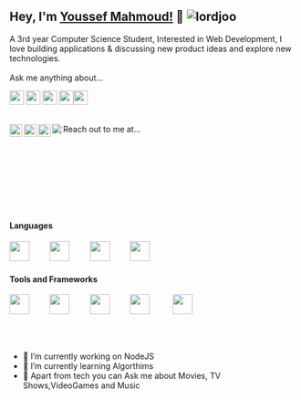 ## Hey, I'm [Youssef Mahmoud!](http://twitter.com/lordjoo_20) 👋 <a align="left"> <img src="https://komarev.com/ghpvc/?username=lordjoo&label=Views&color=blue&style=flat" alt="lordjoo" /> </a>
A 3rd year Computer Science Student, Interested in Web Development, I love building applications & discussing new product ideas and explore new technologies.
<br/>
<br/>
Ask me anything about...

<img src='https://img.shields.io/badge/php-4f5b93?logo=php&logoColor=white&style=for-the-badge' height='25'/> <img src='https://img.shields.io/badge/Laravel-F05340?logo=laravel&logoColor=white&style=for-the-badge' height='25'/> <img src='https://img.shields.io/badge/Firebase-ffcb2b.svg?&style=for-the-badge&logo=firebase&logoColor=black' height='25'/> <img src='https://img.shields.io/badge/JS-f6820d.svg?&style=for-the-badge&logo=javascript&logoColor=white' height='25'/><img src='https://img.shields.io/badge/nodeJS-333333.svg?&style=for-the-badge&logo=npm&logoColor=white' height='25'/>

<br>
Reach out to me at...

<a href="https://twitter.com/lordjoo_20">
  <img align="left" alt="Youssef's Twitter" width="22px" src="https://cdn.jsdelivr.net/npm/simple-icons@v3/icons/twitter.svg" />
</a><a href="https://www.linkedin.com/in/lordjoo/">
  <img align="left" alt="Youssef's Linkdein" width="22px" src="https://cdn.jsdelivr.net/npm/simple-icons@v3/icons/linkedin.svg" />
</a>
<a href="https://facebook.com/lordjoo.20">
  <img align="left" alt="Youssef's Facebook" width="22px" src="https://cdn.jsdelivr.net/npm/simple-icons@v3/icons/facebook.svg" />
</a>


<img align="left" src="https://github-readme-stats.vercel.app/api?username=lordjoo&show_icons=true&title_color=fff&icon_color=79ff97&text_color=9f9f9f&bg_color=151515"/>

<br><br><br><br><br><br><br>
#### Languages
<img src="https://devicon.dev/devicon.git/icons/php/php-original.svg" width="35px">&nbsp;&nbsp;&nbsp;&nbsp;&nbsp;&nbsp;&nbsp;&nbsp;
<img src="https://devicons.github.io/devicon/devicon.git/icons/nodejs/nodejs-original.svg" width="35px">&nbsp;&nbsp;&nbsp;&nbsp;&nbsp;&nbsp;&nbsp;&nbsp;
<img src="https://devicons.github.io/devicon/devicon.git/icons/cplusplus/cplusplus-original.svg" width="35px">&nbsp;&nbsp;&nbsp;&nbsp;&nbsp;&nbsp;&nbsp;&nbsp;
<img src="https://devicons.github.io/devicon/devicon.git/icons/javascript/javascript-original.svg" width="35px">&nbsp;&nbsp;&nbsp;&nbsp;&nbsp;&nbsp;&nbsp;&nbsp;

#### Tools and Frameworks
<img src="https://devicon.dev/devicon.git/icons/bootstrap/bootstrap-plain.svg" width="35px">&nbsp;&nbsp;&nbsp;&nbsp;&nbsp;&nbsp;&nbsp;&nbsp;
<img src="https://devicon.dev/devicon.git/icons/vuejs/vuejs-original.svg" width="35px">&nbsp;&nbsp;&nbsp;&nbsp;&nbsp;&nbsp;&nbsp;&nbsp;
<img src="https://devicon.dev/devicon.git/icons/laravel/laravel-plain.svg" width="35px">&nbsp;&nbsp;&nbsp;&nbsp;&nbsp;&nbsp;&nbsp;&nbsp;
<img src="https://devicons.github.io/devicon/devicon.git/icons/git/git-original.svg" width="35px">&nbsp;&nbsp;&nbsp;&nbsp;&nbsp;&nbsp;&nbsp;&nbsp;&nbsp;
<img src="https://devicons.github.io/devicon/devicon.git/icons/jetbrains/jetbrains-original.svg" width="35px">&nbsp;&nbsp;&nbsp;&nbsp;&nbsp;&nbsp;&nbsp;&nbsp;&nbsp;

<br>
<br>


- 🔭 I’m currently working on NodeJS
- 🌱 I’m currently learning Algorthims
- 💬 Apart from tech you can Ask me about Movies, TV Shows,VideoGames and Music
